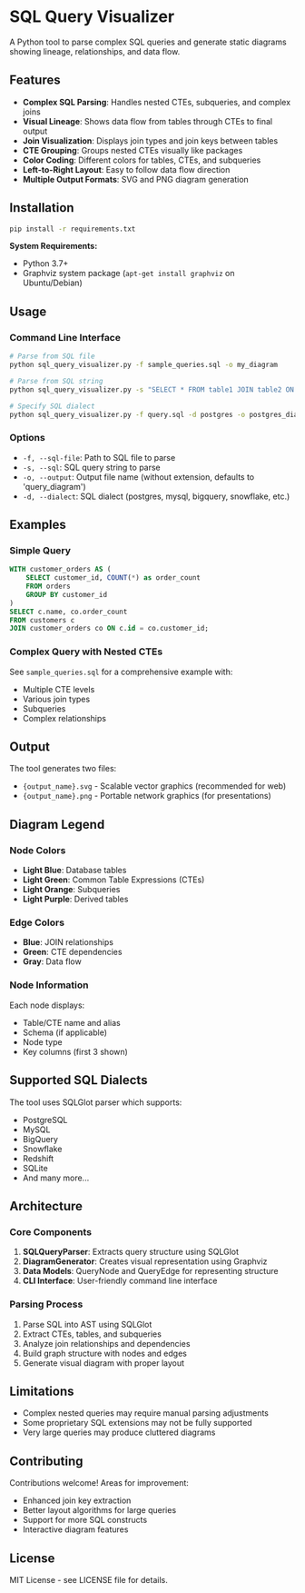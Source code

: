 # SQL Query Visualizer

A Python tool to parse complex SQL queries and generate static diagrams showing lineage, relationships, and data flow.

## Features

- **Complex SQL Parsing**: Handles nested CTEs, subqueries, and complex joins
- **Visual Lineage**: Shows data flow from tables through CTEs to final output
- **Join Visualization**: Displays join types and join keys between tables
- **CTE Grouping**: Groups nested CTEs visually like packages
- **Color Coding**: Different colors for tables, CTEs, and subqueries
- **Left-to-Right Layout**: Easy to follow data flow direction
- **Multiple Output Formats**: SVG and PNG diagram generation

## Installation

```bash
pip install -r requirements.txt
```

**System Requirements:**
- Python 3.7+
- Graphviz system package (`apt-get install graphviz` on Ubuntu/Debian)

## Usage

### Command Line Interface

```bash
# Parse from SQL file
python sql_query_visualizer.py -f sample_queries.sql -o my_diagram

# Parse from SQL string
python sql_query_visualizer.py -s "SELECT * FROM table1 JOIN table2 ON table1.id = table2.id" -o simple_diagram

# Specify SQL dialect
python sql_query_visualizer.py -f query.sql -d postgres -o postgres_diagram
```

### Options

- `-f, --sql-file`: Path to SQL file to parse
- `-s, --sql`: SQL query string to parse
- `-o, --output`: Output file name (without extension, defaults to 'query_diagram')
- `-d, --dialect`: SQL dialect (postgres, mysql, bigquery, snowflake, etc.)

## Examples

### Simple Query
```sql
WITH customer_orders AS (
    SELECT customer_id, COUNT(*) as order_count
    FROM orders
    GROUP BY customer_id
)
SELECT c.name, co.order_count
FROM customers c
JOIN customer_orders co ON c.id = co.customer_id;
```

### Complex Query with Nested CTEs
See `sample_queries.sql` for a comprehensive example with:
- Multiple CTE levels
- Various join types
- Subqueries
- Complex relationships

## Output

The tool generates two files:
- `{output_name}.svg` - Scalable vector graphics (recommended for web)
- `{output_name}.png` - Portable network graphics (for presentations)

## Diagram Legend

### Node Colors
- **Light Blue**: Database tables
- **Light Green**: Common Table Expressions (CTEs)
- **Light Orange**: Subqueries
- **Light Purple**: Derived tables

### Edge Colors
- **Blue**: JOIN relationships
- **Green**: CTE dependencies
- **Gray**: Data flow

### Node Information
Each node displays:
- Table/CTE name and alias
- Schema (if applicable)
- Node type
- Key columns (first 3 shown)

## Supported SQL Dialects

The tool uses SQLGlot parser which supports:
- PostgreSQL
- MySQL
- BigQuery
- Snowflake
- Redshift
- SQLite
- And many more...

## Architecture

### Core Components

1. **SQLQueryParser**: Extracts query structure using SQLGlot
2. **DiagramGenerator**: Creates visual representation using Graphviz
3. **Data Models**: QueryNode and QueryEdge for representing structure
4. **CLI Interface**: User-friendly command line interface

### Parsing Process

1. Parse SQL into AST using SQLGlot
2. Extract CTEs, tables, and subqueries
3. Analyze join relationships and dependencies
4. Build graph structure with nodes and edges
5. Generate visual diagram with proper layout

## Limitations

- Complex nested queries may require manual parsing adjustments
- Some proprietary SQL extensions may not be fully supported
- Very large queries may produce cluttered diagrams

## Contributing

Contributions welcome! Areas for improvement:
- Enhanced join key extraction
- Better layout algorithms for large queries
- Support for more SQL constructs
- Interactive diagram features

## License

MIT License - see LICENSE file for details.
